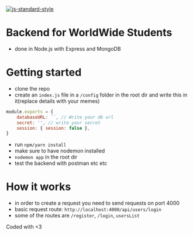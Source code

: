 [![js-standard-style](https://img.shields.io/badge/code%20style-standard-brightgreen.svg)](https://github.com/standard/standard)
# Backend for WorldWide Students
- done in Node.js with Express and MongoDB

# Getting started
- clone the repo
- create an `index.js` file in a `/config` folder in the root dir and write this in it(replace details with your memes)
```js
module.exports = {
    databaseURL: ``, // Write your db url
    secret: '', // write your secret
    session: { session: false },
}
```
- run `npm/yarn install`
- make sure to have nodemon installed
- `nodemon app` in the root dir
- test the backend with postman etc etc

# How it works
- in order to create a request you need to send requests on port 4000
- basic request route: `http://localhost:4000/api/users/login`
- some of the routes are `/register`, `/login`, `usersList`

Coded with <3 